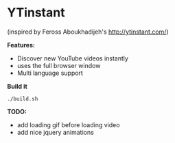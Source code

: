 YTinstant
=========

(inspired by Feross Aboukhadijeh's http://ytinstant.com/)

**Features:**
* Discover new YouTube videos instantly
* uses the full browser window
* Multi language support

**Build it**

	./build.sh

**TODO:**
* add loading gif before loading video
* add nice jquery animations
